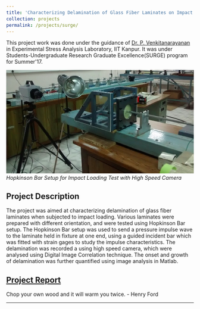 ```yaml
---
title: 'Characterizing Delamination of Glass Fiber Laminates on Impact Loading'
collection: projects
permalink: /projects/surge/
---
```


This project work was done under the guidance of [Dr. P. Venkitanarayanan](http://home.iitk.ac.in/~venkit/) in Experimental Stress Analysis Laboratory, IIT Kanpur. It was under Students-Undergraduate Research Graduate Excellence(SURGE) program for Summer'17.

![SURGE Lab](/images/surge_1.png)
*Hopkinson Bar Setup for Impact Loading Test with High Speed Camera*

Project Description
---

The project was aimed at characterizing delamination of glass fiber laminates when subjected to impact loading. Various laminates were prepared with different orientation, and were tested using Hopkinson Bar setup. The Hopkinson Bar setup was used to send a pressure impulse wave to the laminate held in fixture at one end, using a guided incident bar which was fitted with strain gages to study the impulse characteristics. The delamination was recorded a using high speed camera, which were analysed using Digital Image Correlation technique. The onset and growth of delamination was further quantified using image analysis in Matlab.

[Project Report](http://exampleurl.com)
---

Chop your own wood and it will warm you twice. - Henry Ford

---
